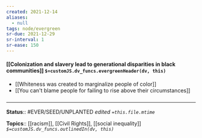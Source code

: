 ```yaml
---
created: 2021-12-14 
aliases:
  - null
tags: node/evergreen
sr-due: 2021-12-29
sr-interval: 1
sr-ease: 150
---
```


#### [[Colonization and slavery lead to generational disparities in black communities]] `$=customJS.dv_funcs.evergreenHeader(dv, this)`

- [[Whiteness was created to marginalize people of color]]
- [[You can't blame people for failing to rise above their circumstances]]

### <hr class="footnote"/>

**Status**:: #EVER/SEED/UNPLANTED
*edited `=this.file.mtime`*

**Topics**::  [[racism]], [[Civil Rights]], [[social inequality]]
*`$=customJS.dv_funcs.outlinedIn(dv, this)`*
